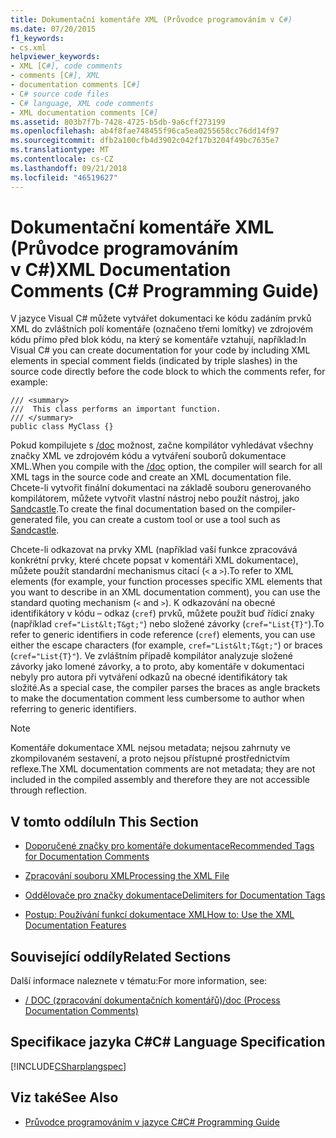 ```yaml
---
title: Dokumentační komentáře XML (Průvodce programováním v C#)
ms.date: 07/20/2015
f1_keywords:
- cs.xml
helpviewer_keywords:
- XML [C#], code comments
- comments [C#], XML
- documentation comments [C#]
- C# source code files
- C# language, XML code comments
- XML documentation comments [C#]
ms.assetid: 803b7f7b-7428-4725-b5db-9a6cff273199
ms.openlocfilehash: ab4f8fae748455f96ca5ea0255658cc76dd14f97
ms.sourcegitcommit: dfb2a100cfb4d3902c042f17b3204f49bc7635e7
ms.translationtype: MT
ms.contentlocale: cs-CZ
ms.lasthandoff: 09/21/2018
ms.locfileid: "46519627"
---
```

# <a name="xml-documentation-comments-c-programming-guide"></a><span data-ttu-id="55de6-102">Dokumentační komentáře XML (Průvodce programováním v C#)</span><span class="sxs-lookup"><span data-stu-id="55de6-102">XML Documentation Comments (C# Programming Guide)</span></span>
<span data-ttu-id="55de6-103">V jazyce Visual C# můžete vytvářet dokumentaci ke kódu zadáním prvků XML do zvláštních polí komentáře (označeno třemi lomítky) ve zdrojovém kódu přímo před blok kódu, na který se komentáře vztahují, například:</span><span class="sxs-lookup"><span data-stu-id="55de6-103">In Visual C# you can create documentation for your code by including XML elements in special comment fields (indicated by triple slashes) in the source code directly before the code block to which the comments refer, for example:</span></span>  
  
```  
/// <summary>  
///  This class performs an important function.  
/// </summary>  
public class MyClass {}  
```  
  
 <span data-ttu-id="55de6-104">Pokud kompilujete s [/doc](../../../csharp/language-reference/compiler-options/doc-compiler-option.md) možnost, začne kompilátor vyhledávat všechny značky XML ve zdrojovém kódu a vytváření souborů dokumentace XML.</span><span class="sxs-lookup"><span data-stu-id="55de6-104">When you compile with the [/doc](../../../csharp/language-reference/compiler-options/doc-compiler-option.md) option, the compiler will search for all XML tags in the source code and create an XML documentation file.</span></span> <span data-ttu-id="55de6-105">Chcete-li vytvořit finální dokumentaci na základě souboru generovaného kompilátorem, můžete vytvořit vlastní nástroj nebo použít nástroj, jako [Sandcastle](https://github.com/EWSoftware/SHFB).</span><span class="sxs-lookup"><span data-stu-id="55de6-105">To create the final documentation based on the compiler-generated file, you can create a custom tool or use a tool such as [Sandcastle](https://github.com/EWSoftware/SHFB).</span></span>  
  
 <span data-ttu-id="55de6-106">Chcete-li odkazovat na prvky XML (například vaší funkce zpracovává konkrétní prvky, které chcete popsat v komentáři XML dokumentace), můžete použít standardní mechanismus citací (`<` a `>`).</span><span class="sxs-lookup"><span data-stu-id="55de6-106">To refer to XML elements (for example, your function processes specific XML elements that you want to describe in an XML documentation comment), you can use the standard quoting mechanism (`<` and `>`).</span></span>  <span data-ttu-id="55de6-107">K odkazování na obecné identifikátory v kódu – odkaz (`cref`) prvků, můžete použít buď řídicí znaky (například `cref="List&lt;T&gt;"`) nebo složené závorky (`cref="List{T}"`).</span><span class="sxs-lookup"><span data-stu-id="55de6-107">To refer to generic identifiers in code reference (`cref`) elements, you can use either the escape characters (for example, `cref="List&lt;T&gt;"`) or braces (`cref="List{T}"`).</span></span>  <span data-ttu-id="55de6-108">Ve zvláštním případě kompilátor analyzuje složené závorky jako lomené závorky, a to proto, aby komentáře v dokumentaci nebyly pro autora při vytváření odkazů na obecné identifikátory tak složité.</span><span class="sxs-lookup"><span data-stu-id="55de6-108">As a special case, the compiler parses the braces as angle brackets to make the documentation comment less cumbersome to author when referring to generic identifiers.</span></span>  
  
> [!NOTE]
>  <span data-ttu-id="55de6-109">Komentáře dokumentace XML nejsou metadata; nejsou zahrnuty ve zkompilovaném sestavení, a proto nejsou přístupné prostřednictvím reflexe.</span><span class="sxs-lookup"><span data-stu-id="55de6-109">The XML documentation comments are not metadata; they are not included in the compiled assembly and therefore they are not accessible through reflection.</span></span>  
  
## <a name="in-this-section"></a><span data-ttu-id="55de6-110">V tomto oddílu</span><span class="sxs-lookup"><span data-stu-id="55de6-110">In This Section</span></span>  
  
-   [<span data-ttu-id="55de6-111">Doporučené značky pro komentáře dokumentace</span><span class="sxs-lookup"><span data-stu-id="55de6-111">Recommended Tags for Documentation Comments</span></span>](../../../csharp/programming-guide/xmldoc/recommended-tags-for-documentation-comments.md)  
  
-   [<span data-ttu-id="55de6-112">Zpracování souboru XML</span><span class="sxs-lookup"><span data-stu-id="55de6-112">Processing the XML File</span></span>](../../../csharp/programming-guide/xmldoc/processing-the-xml-file.md)  
  
-   [<span data-ttu-id="55de6-113">Oddělovače pro značky dokumentace</span><span class="sxs-lookup"><span data-stu-id="55de6-113">Delimiters for Documentation Tags</span></span>](../../../csharp/programming-guide/xmldoc/delimiters-for-documentation-tags.md)  
  
-   [<span data-ttu-id="55de6-114">Postup: Používání funkcí dokumentace XML</span><span class="sxs-lookup"><span data-stu-id="55de6-114">How to: Use the XML Documentation Features</span></span>](../../../csharp/programming-guide/xmldoc/how-to-use-the-xml-documentation-features.md)  
  
## <a name="related-sections"></a><span data-ttu-id="55de6-115">Související oddíly</span><span class="sxs-lookup"><span data-stu-id="55de6-115">Related Sections</span></span>  
 <span data-ttu-id="55de6-116">Další informace naleznete v tématu:</span><span class="sxs-lookup"><span data-stu-id="55de6-116">For more information, see:</span></span>  
  
-   [<span data-ttu-id="55de6-117">/ DOC (zpracování dokumentačních komentářů)</span><span class="sxs-lookup"><span data-stu-id="55de6-117">/doc (Process Documentation Comments)</span></span>](../../../csharp/language-reference/compiler-options/doc-compiler-option.md)  
  
## <a name="c-language-specification"></a><span data-ttu-id="55de6-118">Specifikace jazyka C#</span><span class="sxs-lookup"><span data-stu-id="55de6-118">C# Language Specification</span></span>  
 [!INCLUDE[CSharplangspec](~/includes/csharplangspec-md.md)]  
  
## <a name="see-also"></a><span data-ttu-id="55de6-119">Viz také</span><span class="sxs-lookup"><span data-stu-id="55de6-119">See Also</span></span>

- [<span data-ttu-id="55de6-120">Průvodce programováním v jazyce C#</span><span class="sxs-lookup"><span data-stu-id="55de6-120">C# Programming Guide</span></span>](../../../csharp/programming-guide/index.md)
